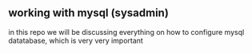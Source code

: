 ## working with mysql (sysadmin)

in this repo we will be discussing everything on how to configure mysql datatabase, which is very very important 